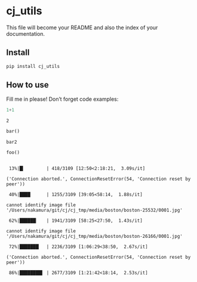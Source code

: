 cj_utils
================

<!-- WARNING: THIS FILE WAS AUTOGENERATED! DO NOT EDIT! -->

This file will become your README and also the index of your
documentation.

## Install

``` sh
pip install cj_utils
```

## How to use

Fill me in please! Don’t forget code examples:

``` python
1+1
```

    2

``` python
bar()
```

    bar2

``` python
foo()
```

``` python
```

     13%|█▎        | 418/3109 [12:50<2:18:21,  3.09s/it]

    ('Connection aborted.', ConnectionResetError(54, 'Connection reset by peer'))

     40%|████      | 1255/3109 [39:05<58:14,  1.88s/it]  

    cannot identify image file '/Users/nakamura/git/cj/cj_tmp/media/boston/boston-25532/0001.jpg'

     62%|██████▏   | 1941/3109 [58:25<27:50,  1.43s/it]  

    cannot identify image file '/Users/nakamura/git/cj/cj_tmp/media/boston/boston-26166/0001.jpg'

     72%|███████▏  | 2236/3109 [1:06:29<38:50,  2.67s/it]

    ('Connection aborted.', ConnectionResetError(54, 'Connection reset by peer'))

     86%|████████▌ | 2677/3109 [1:21:42<18:14,  2.53s/it]  
